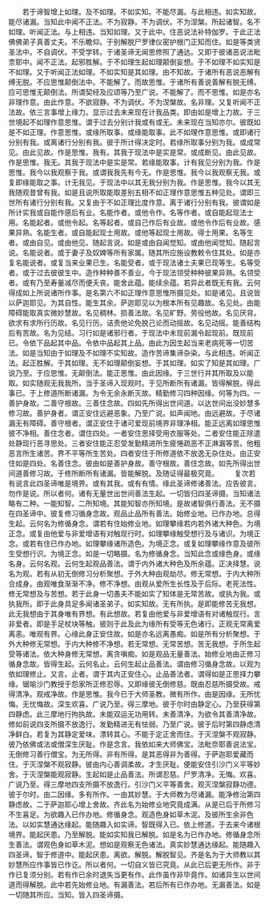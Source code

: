<!-- { "loadSidebar": true } -->
　　若于谛智增上如理。及不如理。不如实知。不能尽漏。与此相违。如实知故。能尽诸漏。当知此中闻不正法。不为寂静。不为调伏。不为涅槃。所起诸智。名不如理。听闻正法。与上相违。当知如理。又于此中。住恶说法补特伽罗。于此正法佛佛弟子真善丈夫。不乐瞻仰。于别解脱尸罗律仪密护根门正知而住。如是等类贤圣法中。不自调伏。不受学转。于诸圣谛无闻思修照了通达。又即于彼诸恶说法毗柰耶中。闻不正法。起邪胜解。于不如理生起如理颠倒妄想。于不如理不如实知是不如理。又于听闻正法如理。不如实知是其如理。由不知故。于诸所有恶说恶解有缚无脱。不应思惟颠倒法中。不能解了。而故思惟。于诸所有善说善解有脱无缚。应可思惟无颠倒法。所谓契经及应颂等乃至广说。不能解了。而不思惟。如是亦名非理作意。由此作意。不欲寂静。不为调伏。不为涅槃故。名非理。又复听闻不正法故。依三言事增上缘力。显示过去未来现在计我品类。即由如是增上力故。于三世境起不如理作意思惟。谓于过去分别计我或有或无。未来现在当知亦尔。彼既如是不如正理。作意思惟。或缘所取事。或缘能取事。此不如理作意思惟。或即诸行分别有我。或离诸行分别有我。彼于所计得决定时。若缘所取事分别为我。或成常见。由此见故。作是思惟。我有。其我于现法中是实是常。或成断见。由此见故。作是思惟。我无。其我于现法中是实是常。若缘能取事。计有我见分别为我。作是思惟。我今以我观察于我。或谓我我先有今无。作是思惟。我今以我观察无我。或复即缘能取之事。计无我见。于现法中以其无我分别为我。作是思惟。我今以其无我随观昔曾有我。如是且说所取能取差别五相不如正理作意思惟五种见处。谓即三世所有诸行分别有我。又复由于不如正理比度作意。离于诸行分别有我。彼谓如是所计实我或自能作感后有业。名能作者。或他令作。名等作者。或自能起现法士用。名能起者。或他令起。名等起者。或自己作后有业故。或他令作后有业故。感果异熟。名能生者。或自能起现士用故。或他等起现士用故。得士用果。名等生者。或由自见。或由他见。随起言说。如是或由自闻觉知。或由他闻觉知。随起言说。名能说者。或于妻子及奴婢等所有家属。随其所应施设教敕令住其处。如是亦复名能说者。或复当来业果已生。名能受者。或于现法诸士夫果已现等生。名等受者。或于过去彼彼生中。造作种种善不善业。今于现法领受种种彼果异熟。名领受者。或有乃至寿量减尽而便夭丧。能舍此蕴。能续余蕴。若异此者既无有我。云何得成如上所说诸所作事。是名第六不如正理作意思惟所摄见处。如是诸见。且说皆以萨迦耶见。为其自性。能生其余。萨迦耶见以为根本所有见趣故。名见处。由能障碍能取真实微妙慧故。名见稠林。损善法故。名见旷野。劳役他故。名见厌背。欲求有求所行历故。名见行历。诘责他论免脱己论而动摇故。名见动摇。能善结构后有苦故。名为见结。习行如是诸邪行者。于现法中未现前漏令起现前。既现前已。令依下品起其中品。令依中品起其上品。由此为因生起当来老病死等一切苦法。如是当知由于如理及不如理不实知故。造作苦谛集谛杂染。与此相违。听闻正法。起正胜解。于其如理。无不如理颠倒妄想。于其如理。如实了知是其如理。广说乃至。于应思惟。无颠倒法。能正思惟。由此因缘。于三世行并其所取及以能取。如实随观无我我所。当于圣谛入现观时。于见所断所有诸漏。皆得解脱。得此事已。于上修道所断诸漏。为令无余永断灭故。精勤修习四种因缘。何等为四。一善护身故。二善守根故。三善住念故。四如先所得出世间道。以达世间出没妙慧多修习故。善护身者。谓正安住远避恶象。乃至广说。如声闻地。由远避故。于尽诸漏无有障碍。善守根者。谓正安住于诸可爱现前境界非理净相。能正远离如理思惟彼不净相。善住念者。谓住四处。一者安住思择受用衣服等处。二者安住能正除遣处静现行恶寻思处。三者安住能正忍受发勤精进所生疲惓疏恶不正淋漏等苦。他粗恶言所生诸苦。界不平等所生苦处。四者安住于所修道依不放逸无杂住处。由正安住如是四处。名善住念。彼由如是善护身故。善守根故。善住念故。如先所得出世间道善修习故。于修所断所有诸漏。皆能解脱。及随证得最极究竟。
　　复次若有说言此四圣谛唯是境界。或有其我。或有有情。缘此圣谛修诸善法。应告彼言。勿作是说。所以者何。诸有无量世出世间善法生起。一切皆归四圣谛摄。当知诸法略有二种。一能知智。二所知境。其能知智亦所知境。是故诸智俱行善法。无不摄在四圣谛中。彼复修习循身念故。观品止品所有善法。始修业地。已作办地。总得生起。云何名为修循身念。谓若有住始修业地。如理攀缘若内若外诸大种色。为境正念。或复由他爱与非爱增语有对触现行时。如理攀缘触受想行及与诸识。为境正念。或若有住已作办地。如理攀缘诸所造色。为境正念。或复如理攀缘作意及彼所生受想行识。为境正念。如是一切略摄。名为修循身念。当知此念或缘色身。或缘名身。云何名观。云何生起观品善法。谓于内外诸大种色及所余蕴。正决择慧。说名为观。若有从初无倒修习分析聚想。于外大种由观劫尽。修无常想。于内大种所合成身。由观唯食渐渐不净。修不净想。由观从爱所生长性及于后际。老死法性。修无常想及与苦想。若于此身一切愚夫不能如实了知体是无常苦故。或执为我。或执我所。即于此身具足多闻诸圣弟子。如实知故。无有所执。是即能修苦无我想。此无我想由于其身唯有界想。有此想故。若复由他爱与非爱增语有对诸触现行。言非爱者。即是手足杖块等触。彼则于此及此为缘所有受等无色诸行。正观无常离爱离恚。唯观有界。心缘此身正安住故。如是亦名远离愚痴。如是所有分析聚想。于外大种修无常想。于内大种修不净想。若无常想。无常苦想。苦无我想。于所生起受等诸法。依大种身修无常想。离贪嗔痴。如是观品无量善法。始修业地由正修习循身念故。皆得生起。云何名止。云何生起止品善法。谓由修习循身念故。以观为依如理修止。又言。止者。谓于其内正安住心。止品善法者。谓得如是正思择力攀缘。锯喻沙门教授于怨家所正修忍辱。又即缘彼无倒修慈。既由忍慈所摄受故。戒得清净。观戒净故。作是思惟。我今已于大师圣教。微有所作。由是因缘。无所忧悔。无忧悔故。深生欢喜。广说乃至。得三摩地。彼于尔时由静定心。乃至获得第四静虑。此三摩地行拘执故。未能双运无功用转。未善清净。为欲令其善清净故。修如前说四支所摄不放逸行。发勤精进无有怯弱。乃至广说。彼于后时第四静虑清净鲜白。若复为其静定爱味。漂转其心。不能于定正舍而住。于灭涅槃不观寂静。彼乃依佛或法或僧深生厌耻。作是念言。我依如来大师佛宝。法毗奈耶善说法宝。无倒修习善行僧宝。为无所得。非有所得。是其恶得非为善得。于萨迦耶爱藏而住。于灭涅槃不观寂静。彼由内心善调柔故。才生厌耻。便能安住引沙门义平等妙舍。于灭涅槃能观寂静。生起如是止品善法。所谓忍慈。尸罗清净。无悔。欢喜。广说乃至。得三摩地四支所摄不放逸行。引沙门义平等善舍。观灭涅槃寂静功德。彼于尔时。由二因缘。多有所作。一由其妙慧。于大师教为尽诸漏。能净修治第四静虑故。二于萨迦耶心增上舍故。齐此名为始修业地究竟成满。从是已后于所修习不生喜足。为欲趣入已作办地。修循身念。观造色身如草木泥。及彼所生余非色法。以如实慧通达缘起。能随趣入如实谛。智既得入已。依上修道。于去来今诸根境界。能起厌患。乃至解脱。能如实知我已解脱。如是名为已作办地。修循身念所生善法。谓观色身如草木泥。想如是观察无色诸法。真实妙慧通达缘起。能随趣入四圣谛。智于修道中。能起厌患。离欲。解脱。解脱智见。齐是名为于大师教以其妙慧所应作事皆已作讫。所以者何。一切自义皆已究竟。从此已后更无所作。非于作已复须分别。若有作已余时退失当更有作。此作虽作非毕竟作。如诸异生以世间道而得解脱。此中若先始修业地。有漏善法。若后所有已作办地。无漏善法。如是一切随其所应。当知。皆入四圣谛摄。
